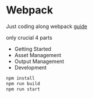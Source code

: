 # Webpack

Just coding along webpack [guide](https://webpack.js.org/guides/)

only crucial 4 parts

- Getting Started
- Asset Management
- Output Management
- Development

```bash
npm install
npm run build
npm run start
```
